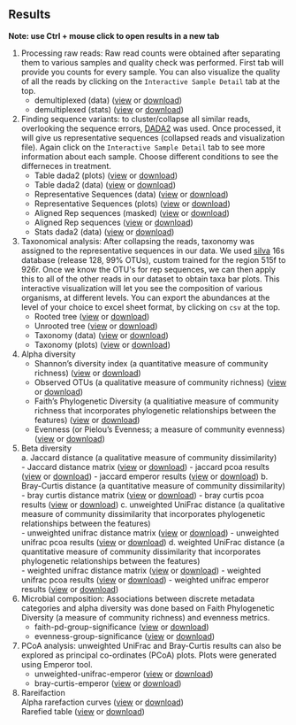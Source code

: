 ## Results
**Note: use Ctrl + mouse click to open results in a new tab**
1. Processing raw reads: Raw read counts were obtained after separating them to various samples and quality check was performed. First tab will provide you counts for every sample. You can also visualize the quality of all the reads by clicking on the `Interactive Sample Detail`  tab at the top.			
	- demultiplexed (data)	([view](https://view.qiime2.org/peek/?src=https%3A//dl.dropbox.com/s/uk7hm5my8p1izus/combined-demux.qza%3Fdl%3D1) or [download](https://www.dropbox.com/s/uk7hm5my8p1izus/combined-demux.qza?dl=0))	
	- demultiplexed (stats)	([view](https://view.qiime2.org/peek/?src=https%3A//dl.dropbox.com/s/3anuigjt3vlk27q/combined-demux.qzv%3Fdl%3D1) or [download](https://www.dropbox.com/s/3anuigjt3vlk27q/combined-demux.qzv?dl=0))	
2. Finding sequence variants: to cluster/collapse all similar reads, overlooking the sequence errors, [DADA2](https://www.nature.com/articles/nmeth.3869) was used. Once processed, it will give us representative sequences (collapsed reads and visualization file). Again click on the `Interactive Sample Detail`  tab to see more information about each sample. Choose different conditions to see the differneces in treatment.			
	- Table dada2 (plots)	([view](https://view.qiime2.org/peek/?src=https%3A//dl.dropbox.com/s/9w5y8a4hvxymes7/table-dada2.qzv%3Fdl%3D1) or [download](https://www.dropbox.com/s/9w5y8a4hvxymes7/table-dada2.qzv?dl=0))	
	- Table dada2 (data)	([view](https://view.qiime2.org/peek/?src=https%3A//dl.dropbox.com/s/4xr41so25jm3gg2/table-dada2.qza%3Fdl%3D1) or [download](https://www.dropbox.com/s/4xr41so25jm3gg2/table-dada2.qza?dl=0))	
	- Representative Sequences (data)	([view](https://view.qiime2.org/peek/?src=https%3A//dl.dropbox.com/s/fybw6b4pwatmwlo/rep-seqs-dada2.qza%3Fdl%3D1) or [download](https://www.dropbox.com/s/fybw6b4pwatmwlo/rep-seqs-dada2.qza?dl=0))	
	- Representative Sequences (plots)	([view](https://view.qiime2.org/peek/?src=https%3A//dl.dropbox.com/s/chud97gpsnhlo6d/rep-seqs-dada2.qzv%3Fdl%3D1) or [download](https://www.dropbox.com/s/chud97gpsnhlo6d/rep-seqs-dada2.qzv?dl=0))	
	- Aligned Rep sequences (masked)	([view](https://view.qiime2.org/peek/?src=https%3A//dl.dropbox.com/s/33umiifottm9fgf/masked-aligned-rep-seqs.qza%3Fdl%3D1) or [download](https://www.dropbox.com/s/33umiifottm9fgf/masked-aligned-rep-seqs.qza?dl=0))	
	- Aligned Rep sequences	([view](https://view.qiime2.org/peek/?src=https%3A//dl.dropbox.com/s/k7ev0h5313nx7z5/aligned-rep-seqs.qza%3Fdl%3D1) or [download](https://www.dropbox.com/s/k7ev0h5313nx7z5/aligned-rep-seqs.qza?dl=0))	
	- Stats dada2 (data)	([view](https://view.qiime2.org/peek/?src=https%3A//dl.dropbox.com/s/z3qsdmmwcisu71t/stats-dada2.qza%3Fdl%3D1) or [download](https://www.dropbox.com/s/z3qsdmmwcisu71t/stats-dada2.qza?dl=0))	
3. Taxonomical analysis: After collapsing the reads, taxonomy was assigned to the representative sequences in our data. We used [silva](https://www.arb-silva.de/) 16s database (release 128, 99% OTUs), custom trained for the region 515f to 926r.  Once we know the OTU's for rep sequences, we can then apply this to all of the other reads in our dataset to obtain taxa bar plots. This interactive visualization will let you see the composition of various organisms, at different levels. You can export the abundances at the level of your choice to excel sheet format, by clicking on `csv` at the top.			
	- Rooted tree	([view](https://view.qiime2.org/peek/?src=https%3A//dl.dropbox.com/s/g8a4gk364rk7bk9/rooted-tree.qza%3Fdl%3D1) or [download](https://www.dropbox.com/s/g8a4gk364rk7bk9/rooted-tree.qza?dl=0))	
	- Unrooted tree	([view](https://view.qiime2.org/peek/?src=https%3A//dl.dropbox.com/s/5t82n9pijyuogjv/unrooted-tree.qza%3Fdl%3D1) or [download](https://www.dropbox.com/s/5t82n9pijyuogjv/unrooted-tree.qza?dl=0))	
	- Taxonomy (data)	([view](https://view.qiime2.org/peek/?src=https%3A//dl.dropbox.com/s/v5ee8xha6hu5x3f/taxonomy.qza%3Fdl%3D1) or [download](https://www.dropbox.com/s/v5ee8xha6hu5x3f/taxonomy.qza?dl=0))	
	- Taxonomy (plots)	([view](https://view.qiime2.org/peek/?src=https%3A//dl.dropbox.com/s/f0z8ny6lu9gpxvl/taxa-bar-plots.qzv%3Fdl%3D1) or [download](https://www.dropbox.com/s/f0z8ny6lu9gpxvl/taxa-bar-plots.qzv?dl=0))	
4. Alpha diversity			
	- Shannon’s diversity index (a quantitative measure of community richness)	([view](https://view.qiime2.org/peek/?src=https%3A//dl.dropbox.com/s/yva7j459ut2j0kn/shannon_vector.qza%3Fdl%3D1) or [download](https://www.dropbox.com/s/yva7j459ut2j0kn/shannon_vector.qza?dl=0))	
	- Observed OTUs (a qualitative measure of community richness)	([view](https://view.qiime2.org/peek/?src=https%3A//dl.dropbox.com/s/ks1q61d32mygc58/observed_otus_vector.qza%3Fdl%3D1) or [download](https://www.dropbox.com/s/ks1q61d32mygc58/observed_otus_vector.qza?dl=0))	
	- Faith’s Phylogenetic Diversity (a qualitiative measure of community richness that incorporates phylogenetic relationships between the features)	([view](https://view.qiime2.org/peek/?src=https%3A//dl.dropbox.com/s/dygvwfl7r698s69/faith_pd_vector.qza%3Fdl%3D1) or [download](https://www.dropbox.com/s/dygvwfl7r698s69/faith_pd_vector.qza?dl=0))	
	- Evenness (or Pielou’s Evenness; a measure of community evenness)	([view](https://view.qiime2.org/peek/?src=https%3A//dl.dropbox.com/s/n0r4cchwkap8g3p/evenness_vector.qza%3Fdl%3D1) or [download](https://www.dropbox.com/s/n0r4cchwkap8g3p/evenness_vector.qza?dl=0))	
5. Beta diversity			
	a. Jaccard distance (a qualitative measure of community dissimilarity) 		
		 - Jaccard distance matrix	([view](https://view.qiime2.org/peek/?src=https%3A//dl.dropbox.com/s/yiit3ftsjzm3rzt/jaccard_distance_matrix.qza%3Fdl%3D1) or [download](https://www.dropbox.com/s/yiit3ftsjzm3rzt/jaccard_distance_matrix.qza?dl=0))
		 - jaccard pcoa results	([view](https://view.qiime2.org/peek/?src=https%3A//dl.dropbox.com/s/8gzzco43itov4ae/jaccard_pcoa_results.qza%3Fdl%3D1) or [download](https://www.dropbox.com/s/8gzzco43itov4ae/jaccard_pcoa_results.qza?dl=0))
		 - jaccard emperor results	([view](https://view.qiime2.org/peek/?src=https%3A//dl.dropbox.com/s/8zpud0dzv8h3jos/jaccard_emperor.qzv%3Fdl%3D1) or [download](https://www.dropbox.com/s/8zpud0dzv8h3jos/jaccard_emperor.qzv?dl=0))
	b. Bray-Curtis distance (a quantitative measure of community dissimilarity) 		
		 - bray curtis distance matrix	([view](https://view.qiime2.org/peek/?src=https%3A//dl.dropbox.com/s/9z88fpw1b7tiao1/bray_curtis_distance_matrix.qza%3Fdl%3D1) or [download](https://www.dropbox.com/s/9z88fpw1b7tiao1/bray_curtis_distance_matrix.qza?dl=0))
		 - bray curtis pcoa results	([view](https://view.qiime2.org/peek/?src=https%3A//dl.dropbox.com/s/hrk1crv7fsom3gh/bray_curtis_pcoa_results.qza%3Fdl%3D1) or [download](https://www.dropbox.com/s/hrk1crv7fsom3gh/bray_curtis_pcoa_results.qza?dl=0))
	c. unweighted UniFrac distance (a qualitative measure of community dissimilarity that incorporates phylogenetic relationships between the features) 		
		 - unweighted unifrac distance matrix	([view](https://view.qiime2.org/peek/?src=https%3A//dl.dropbox.com/s/vgal7w7dhd3xm3x/unweighted_unifrac_distance_matrix.qza%3Fdl%3D1) or [download](https://www.dropbox.com/s/vgal7w7dhd3xm3x/unweighted_unifrac_distance_matrix.qza?dl=0))
		 - unweighted unifrac pcoa results	([view](https://view.qiime2.org/peek/?src=https%3A//dl.dropbox.com/s/pfnn1l6wc4a521y/unweighted_unifrac_pcoa_results.qza%3Fdl%3D1) or [download](https://www.dropbox.com/s/pfnn1l6wc4a521y/unweighted_unifrac_pcoa_results.qza?dl=0))
	d. weighted UniFrac distance (a quantitative measure of community dissimilarity that incorporates phylogenetic relationships between the features) 		
		 - weighted unifrac distance matrix	([view](https://view.qiime2.org/peek/?src=https%3A//dl.dropbox.com/s/x1ev4w3hwx2b7oz/weighted_unifrac_distance_matrix.qza%3Fdl%3D1) or [download](https://www.dropbox.com/s/x1ev4w3hwx2b7oz/weighted_unifrac_distance_matrix.qza?dl=0))
		 - weighted unifrac pcoa results	([view](https://view.qiime2.org/peek/?src=https%3A//dl.dropbox.com/s/atc5b6vj77w2xpi/weighted_unifrac_pcoa_results.qza%3Fdl%3D1) or [download](https://www.dropbox.com/s/atc5b6vj77w2xpi/weighted_unifrac_pcoa_results.qza?dl=0))
		 - weighted unifrac emperor results	([view](https://view.qiime2.org/peek/?src=https%3A//dl.dropbox.com/s/trslgtflwqpiv3j/weighted_unifrac_emperor.qzv%3Fdl%3D1) or [download](https://www.dropbox.com/s/trslgtflwqpiv3j/weighted_unifrac_emperor.qzv?dl=0))
6. Microbial composition:  Associations between discrete metadata categories and alpha diversity was done based on Faith Phylogenetic Diversity (a measure of community richness) and evenness metrics.			
	- faith-pd-group-significance	([view](https://view.qiime2.org/peek/?src=https%3A//dl.dropbox.com/s/k4d6ipecmlw5ep1/faith-pd-group-significance.qzv%3Fdl%3D1) or [download](https://www.dropbox.com/s/k4d6ipecmlw5ep1/faith-pd-group-significance.qzv?dl=0))	
	- evenness-group-significance	([view](https://view.qiime2.org/peek/?src=https%3A//dl.dropbox.com/s/736xejkkvuhl67s/evenness-group-significance.qzv%3Fdl%3D1) or [download](https://www.dropbox.com/s/736xejkkvuhl67s/evenness-group-significance.qzv?dl=0))	
7. PCoA analysis: unweighted UniFrac and Bray-Curtis results can also be explored as principal co-ordinates (PCoA) plots. Plots were generated using Emperor tool.			
	- unweighted-unifrac-emperor	([view](https://view.qiime2.org/peek/?src=https%3A//dl.dropbox.com/s/0jaqvh4c9ar1i7w/unweighted_unifrac_emperor.qzv%3Fdl%3D1) or [download](https://www.dropbox.com/s/0jaqvh4c9ar1i7w/unweighted_unifrac_emperor.qzv?dl=0))	
	- bray-curtis-emperor	([view](https://view.qiime2.org/peek/?src=https%3A//dl.dropbox.com/s/01kufmxplaxnzob/bray_curtis_emperor.qzv%3Fdl%3D1) or [download](https://www.dropbox.com/s/01kufmxplaxnzob/bray_curtis_emperor.qzv?dl=0))	
8. Rareifaction			
	Alpha rarefaction curves	([view](https://view.qiime2.org/peek/?src=https%3A//dl.dropbox.com/s/tqsdyvbv3os9boy/alpha-rarefaction.qzv%3Fdl%3D1) or [download](https://www.dropbox.com/s/tqsdyvbv3os9boy/alpha-rarefaction.qzv?dl=0))	
	Rarefied table	([view](https://view.qiime2.org/peek/?src=https%3A//dl.dropbox.com/s/51cn69wmrgozea9/rarefied_table.qza%3Fdl%3D1) or [download](https://www.dropbox.com/s/51cn69wmrgozea9/rarefied_table.qza?dl=0))	
